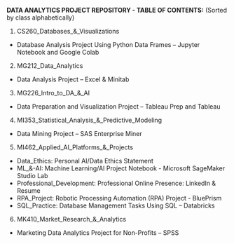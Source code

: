 **DATA ANALYTICS PROJECT REPOSITORY - TABLE OF CONTENTS:**
(Sorted by class alphabetically)
1. CS260_Databases_&_Visualizations
  -  Database Analysis Project Using Python Data Frames – Jupyter Notebook and Google Colab



2. MG212_Data_Analytics
  - Data Analysis Project – Excel & Minitab



3. MG226_Intro_to_DA_&_AI 
  - Data Preparation and Visualization Project – Tableau Prep and Tableau



4. MI353_Statistical_Analysis_&_Predictive_Modeling
  - Data Mining Project – SAS Enterprise Miner



5. MI462_Applied_AI_Platforms_&_Projects
  - Data_Ethics: Personal AI/Data Ethics Statement
  - ML_&-AI: Machine Learning/AI Project Notebook - Microsoft SageMaker Studio Lab
  - Professional_Development: Professional Online Presence: LinkedIn & Resume
  - RPA_Project: Robotic Processing Automation (RPA) Project - BluePrism
  - SQL_Practice: Database Management Tasks Using SQL – Databricks



6. MK410_Market_Research_&_Analytics
  - Marketing Data Analytics Project for Non-Profits – SPSS
